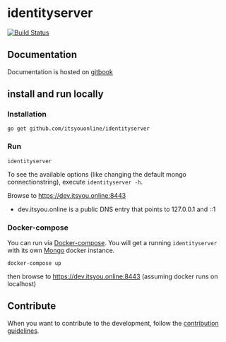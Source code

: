 # identityserver

[![Build Status](https://travis-ci.org/itsyouonline/identityserver.svg?branch=master)](https://travis-ci.org/itsyouonline/identityserver)

## Documentation

 Documentation is hosted on [gitbook](https://gig.gitbooks.io/itsyouonline/content/)

## install and run locally

### Installation

```
go get github.com/itsyouonline/identityserver
```

### Run

```
identityserver
```

To see the available options (like changing the default mongo connectionstring), execute `identityserver -h`.

Browse to https://dev.itsyou.online:8443

* dev.itsyou.online is a public DNS entry that points to 127.0.0.1 and ::1


### Docker-compose

You can run via [Docker-compose](https://docs.docker.com/compose/install/). You will get a running `identityserver` with its own [Mongo](https://hub.docker.com/_/mongo/) docker instance.

```
docker-compose up
```

then browse to https://dev.itsyou.online:8443 (assuming docker runs on localhost)

## Contribute

When you want to contribute to the development, follow the [contribution guidelines](contributing.md).
